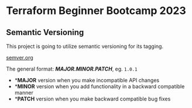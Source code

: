 # Terraform Beginner Bootcamp 2023

## Semantic Versioning

This project is going to utilize semantic versioning for its tagging.

[semver.org](https://semver.org/)

The general format: ***MAJOR.MINOR.PATCH***, eg. `1.0.1`

- ***MAJOR** version when you make incompatible API changes
- ***MINOR** version when you add functionality in a backward compatible manner
- ***PATCH** version when you make backward compatible bug fixes
